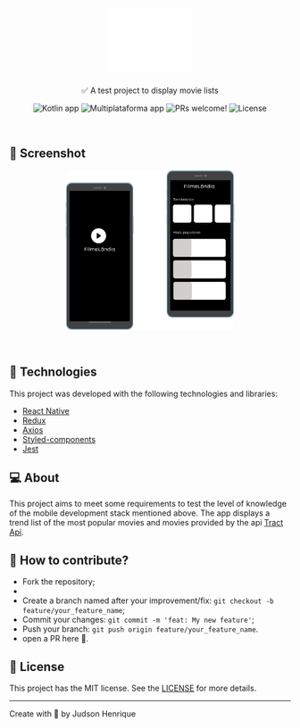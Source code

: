 <h2 align="center">
    <img alt="Filmelândia" title="Filmelandia" src="assets/logo.png" width="150px" />
</h2>

<p align="center">✅ A test project to display movie lists </p>


<p align="center">
  <row>
    <img src="https://badgen.net/badge/language/javaScript/blue" alt="Kotlin app"/>
    <img src="https://badgen.net/badge/platform/ReactNative" alt="Multiplataforma app"/>
    <img src="https://img.shields.io/static/v1?label=PRs&message=welcome&color=blue" alt="PRs welcome!" />
    <img alt="License" src="https://img.shields.io/static/v1?label=license&message=MIT&color=blue">
  </row>
</p>

<br>

## 📱 Screenshot
<p align="center">
  <img alt="Filmelândia - Screenshots" src="assets/screenshots.png" width="60%">
</p>

<br>



## 🚀 Technologies


This project was developed with the following technologies and libraries:
- [React Native](https://reactnative.dev/)
- [Redux](https://redux.js.org/)
- [Axios](https://axios-http.com/docs/intro)
- [Styled-components](https://styled-components.com/)
- [Jest](https://jestjs.io/pt-BR/)


## 💻 About
This project aims to meet some requirements to test the level of knowledge of the mobile development stack mentioned above. The app displays a trend list of the most popular movies and movies provided by the api [Tract Api](https://trakt.docs.apiary.io/#reference/movies).




## 🤔 How to contribute?

- Fork the repository;
- 
- Create a branch named after your improvement/fix: `git checkout -b feature/your_feature_name`;
- Commit your changes: `git commit -m 'feat: My new feature'`;
- Push your branch: `git push origin feature/your_feature_name`.
- open a PR here 💙.

## 📝 License

This project has the MIT license. See the [LICENSE](LICENSE) for more details.

---

Create with 💙 by Judson Henrique
